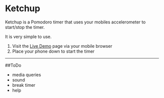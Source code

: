 # Ketchup

Ketchup is a Pomodoro timer that uses your mobiles accelerometer to start/stop the timer. 

It is very simple to use.

1. Visit the [Live Demo](http://rohanlikhite.com/projects/ketchup) page via your mobile browser
2. Place your phone down to start the timer

---
##ToDo
- media queries
- sound
- break timer
- help




